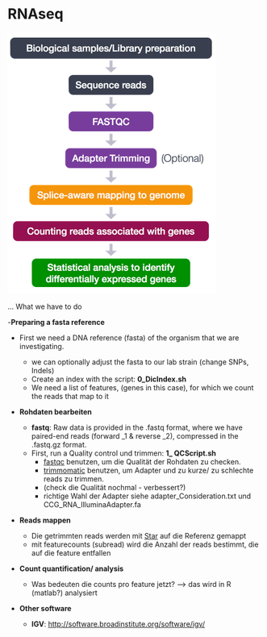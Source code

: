 # RNAseq

![alt text](RNApipeline.png)


... What we have to do


-**Preparing a fasta reference**
  - First we need a DNA reference (fasta) of the organism that we are investigating. 
    - we can optionally adjust the fasta to our lab strain (change SNPs, Indels)
    - Create an index with the script: **0_DicIndex.sh**
    - We need a list of features, (genes in this case), for which we count the reads that map to it

- **Rohdaten bearbeiten**
  - **fastq**: Raw data is provided in the .fastq format, where we have paired-end reads (forward _1 & reverse _2), compressed in the .fastq.gz format.  
  - First, run a Quality control und trimmen: **1_ QCScript.sh**
    - [fastqc](https://www.bioinformatics.babraham.ac.uk/projects/fastqc/) benutzen, um die Qualität der Rohdaten zu checken.
    - [trimmomatic](http://www.usadellab.org/cms/?page=trimmomatic) benutzen, um Adapter und zu kurze/ zu schlechte reads zu trimmen.
    - (check die Qualität nochmal - verbessert?)
    - richtige Wahl der Adapter siehe adapter_Consideration.txt und CCG_RNA_IlluminaAdapter.fa 
 

- **Reads mappen**
  - Die getrimmten reads werden mit [Star](https://github.com/alexdobin/STAR) auf die Referenz gemappt
  - mit featurecounts (subread) wird die Anzahl der reads bestimmt, die auf die feature entfallen
  
- **Count quantification/ analysis**
  - Was bedeuten die counts pro feature jetzt? --> das wird in R (matlab?) analysiert 
  
  
- **Other software**
  - **IGV**: http://software.broadinstitute.org/software/igv/

